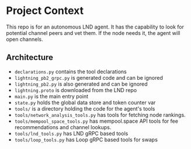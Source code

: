 # Project Context
This repo is for an autonomous LND agent. It has the capability to look for potential channel peers and vet them. If the node needs it, the agent will open channels.

## Architecture
- `declarations.py` contains the tool declarations
- `lightning_pb2_grpc.py` is generated code and can be ignored
- `lightning_pb2.py` is also generated and can be ignored
- `lightning.proto` is downloaded from the LND repo
- `main.py` is the main entry point
- `state.py` holds the global data store and token counter var
- `tools/` is a directory holding the code for the agent's tools
- `tools/network_analysis_tools.py` has tools for fetching node rankings.
- `tools/mempool_space_tools.py` has mempool.space API tools for fee recommendations and channel lookups.
- `tools/lnd_tools.py` has LND gRPC based tools
- `tools/loop_tools.py` has Loop gRPC based tools for swaps
